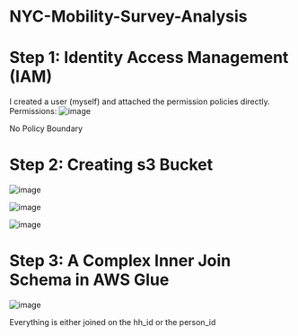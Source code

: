 # NYC-Mobility-Survey-Analysis
# Step 1: Identity Access Management (IAM)
I created a user (myself) and attached the permission policies directly.
Permissions:
![image](https://github.com/Tyriek-cloud/NYC-Mobility-Survey-Analysis/assets/62261407/9071ef6a-e1c8-45ac-a19d-39de53cf5ac4)

No Policy Boundary
# Step 2: Creating s3 Bucket
![image](https://github.com/Tyriek-cloud/NYC-Mobility-Survey-Analysis/assets/62261407/69178f6f-2d84-4ccf-a860-1feef1a50825)

![image](https://github.com/Tyriek-cloud/NYC-Mobility-Survey-Analysis/assets/62261407/e34b5fbc-d465-4449-903e-8e535bb9c25d)

![image](https://github.com/Tyriek-cloud/NYC-Mobility-Survey-Analysis/assets/62261407/c9e781e6-4b04-4a22-8ad1-453205117c0b)

# Step 3: A Complex Inner Join Schema in AWS Glue
![image](https://github.com/Tyriek-cloud/NYC-Mobility-Survey-Analysis/assets/62261407/529fcc25-6995-4ac7-8783-01411b16b3b3)

Everything is either joined on the hh_id or the person_id
